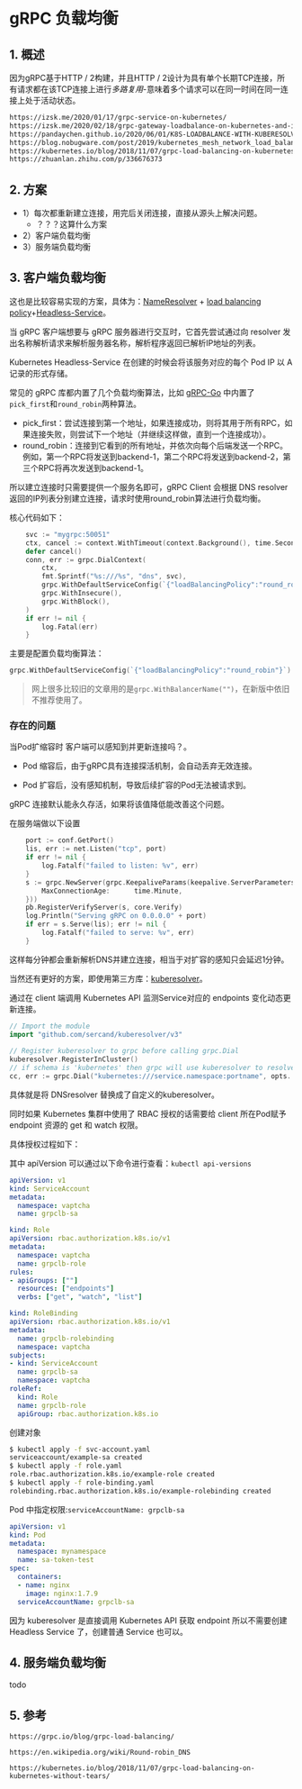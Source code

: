 # gRPC 负载均衡

## 1. 概述

因为gRPC基于HTTP / 2构建，并且HTTP / 2设计为具有单个长期TCP连接，所有请求都在该TCP连接上进行*多路复用*-意味着多个请求可以在同一时间在同一连接上处于活动状态。

```sh
https://izsk.me/2020/01/17/grpc-service-on-kubernetes/
https://izsk.me/2020/02/18/grpc-gateway-loadbalance-on-kubernetes-and-istio/
https://pandaychen.github.io/2020/06/01/K8S-LOADBALANCE-WITH-KUBERESOLVER/
https://blog.nobugware.com/post/2019/kubernetes_mesh_network_load_balancing_grpc_services/
https://kubernetes.io/blog/2018/11/07/grpc-load-balancing-on-kubernetes-without-tears/
https://zhuanlan.zhihu.com/p/336676373
```



## 2. 方案



* 1）每次都重新建立连接，用完后关闭连接，直接从源头上解决问题。
  * ？？？这算什么方案
* 2）客户端负载均衡
* 3）服务端负载均衡







## 3. 客户端负载均衡

这也是比较容易实现的方案，具体为：[NameResolver](https://github.com/grpc/grpc/blob/master/doc/naming.md) + [load balancing policy](https://github.com/grpc/grpc/blob/master/doc/load-balancing.md)+[Headless-Service](https://kubernetes.io/docs/concepts/services-networking/service/#headless-services)。

当 gRPC 客户端想要与 gRPC 服务器进行交互时，它首先尝试通过向 resolver 发出名称解析请求来解析服务器名称，解析程序返回已解析IP地址的列表。

Kubernetes Headless-Service 在创建的时候会将该服务对应的每个 Pod IP 以 A 记录的形式存储。

常见的 gRPC 库都内置了几个负载均衡算法，比如 [gRPC-Go](https://github.com/grpc/grpc-go/tree/master/examples/features/load_balancing#pick_first) 中内置了`pick_first`和`round_robin`两种算法。

* pick_first：尝试连接到第一个地址，如果连接成功，则将其用于所有RPC，如果连接失败，则尝试下一个地址（并继续这样做，直到一个连接成功）。
* round_robin：连接到它看到的所有地址，并依次向每个后端发送一个RPC。例如，第一个RPC将发送到backend-1，第二个RPC将发送到backend-2，第三个RPC将再次发送到backend-1。



所以建立连接时只需要提供一个服务名即可，gRPC Client 会根据 DNS resolver 返回的IP列表分别建立连接，请求时使用round_robin算法进行负载均衡。

核心代码如下：

```go
	svc := "mygrpc:50051"
	ctx, cancel := context.WithTimeout(context.Background(), time.Second*5)
	defer cancel()
	conn, err := grpc.DialContext(
		ctx,
		fmt.Sprintf("%s:///%s", "dns", svc),
		grpc.WithDefaultServiceConfig(`{"loadBalancingPolicy":"round_robin"}`), // 指定轮询负载均衡算法
		grpc.WithInsecure(),
		grpc.WithBlock(),
	)
	if err != nil {
		log.Fatal(err)
	}
```

主要是配置负载均衡算法：

```go
grpc.WithDefaultServiceConfig(`{"loadBalancingPolicy":"round_robin"}`)
```

> 网上很多比较旧的文章用的是`grpc.WithBalancerName("")`，在新版中依旧不推荐使用了。



### 存在的问题

当Pod扩缩容时 客户端可以感知到并更新连接吗？。

* Pod 缩容后，由于gRPC具有连接探活机制，会自动丢弃无效连接。

* Pod 扩容后，没有感知机制，导致后续扩容的Pod无法被请求到。

gRPC 连接默认能永久存活，如果将该值降低能改善这个问题。

在服务端做以下设置

```go
	port := conf.GetPort()
	lis, err := net.Listen("tcp", port)
	if err != nil {
		log.Fatalf("failed to listen: %v", err)
	}
	s := grpc.NewServer(grpc.KeepaliveParams(keepalive.ServerParameters{
		MaxConnectionAge:      time.Minute,
	}))
	pb.RegisterVerifyServer(s, core.Verify)
	log.Println("Serving gRPC on 0.0.0.0" + port)
	if err = s.Serve(lis); err != nil {
		log.Fatalf("failed to serve: %v", err)
	}
```

这样每分钟都会重新解析DNS并建立连接，相当于对扩容的感知只会延迟1分钟。



当然还有更好的方案，即使用第三方库：[kuberesolver](https://github.com/sercand/kuberesolver)。

通过在 client 端调用 Kubernetes API 监测Service对应的 endpoints 变化动态更新连接。

```go
// Import the module
import "github.com/sercand/kuberesolver/v3"
	
// Register kuberesolver to grpc before calling grpc.Dial
kuberesolver.RegisterInCluster()
// if schema is 'kubernetes' then grpc will use kuberesolver to resolve addresses
cc, err := grpc.Dial("kubernetes:///service.namespace:portname", opts...)
```

具体就是将 DNSresolver 替换成了自定义的kuberesolver。

同时如果 Kubernetes 集群中使用了 RBAC 授权的话需要给 client 所在Pod赋予 endpoint 资源的 get 和 watch 权限。

具体授权过程如下：

其中 apiVersion 可以通过以下命令进行查看：`kubectl api-versions`

```yaml
apiVersion: v1
kind: ServiceAccount
metadata:
  namespace: vaptcha
  name: grpclb-sa
```



```yaml
kind: Role
apiVersion: rbac.authorization.k8s.io/v1
metadata:
  namespace: vaptcha
  name: grpclb-role
rules:
- apiGroups: [""]
  resources: ["endpoints"]
  verbs: ["get", "watch", "list"]
```



```yaml
kind: RoleBinding
apiVersion: rbac.authorization.k8s.io/v1
metadata:
  name: grpclb-rolebinding
  namespace: vaptcha
subjects:
- kind: ServiceAccount
  name: grpclb-sa
  namespace: vaptcha
roleRef:
  kind: Role
  name: grpclb-role
  apiGroup: rbac.authorization.k8s.io
```



创建对象

```sh
$ kubectl apply -f svc-account.yaml 
serviceaccount/example-sa created
$ kubectl apply -f role.yaml 
role.rbac.authorization.k8s.io/example-role created
$ kubectl apply -f role-binding.yaml 
rolebinding.rbac.authorization.k8s.io/example-rolebinding created
```





Pod 中指定权限:`serviceAccountName: grpclb-sa`

```yaml
apiVersion: v1
kind: Pod
metadata:
  namespace: mynamespace
  name: sa-token-test
spec:
  containers:
  - name: nginx
    image: nginx:1.7.9
  serviceAccountName: grpclb-sa
```



因为 kuberesolver 是直接调用 Kubernetes API 获取 endpoint 所以不需要创建 Headless Service 了，创建普通 Service 也可以。



## 4. 服务端负载均衡

todo 

## 5. 参考

`https://grpc.io/blog/grpc-load-balancing/`

`https://en.wikipedia.org/wiki/Round-robin_DNS`

`https://kubernetes.io/blog/2018/11/07/grpc-load-balancing-on-kubernetes-without-tears/`